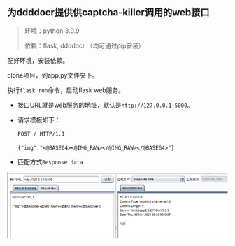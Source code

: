 ## 为ddddocr提供供captcha-killer调用的web接口

> 环境：python 3.9.9
>
> 依赖：flask, ddddocr （均可通过pip安装）

配好环境，安装依赖。

clone项目，到app.py文件夹下。

执行`flask run`命令，启动flask web服务。

+ 接口URL就是web服务的地址，默认是`http://127.0.0.1:5000`。

+ 请求模板如下：

	```http
	POST / HTTP/1.1
	
	{"img":"<@BASE64><@IMG_RAW></@IMG_RAW></@BASE64>"}
	```

+ 匹配方式`Response data`

![image-20211118163215117](README.assets/image-20211118163215117.png)


